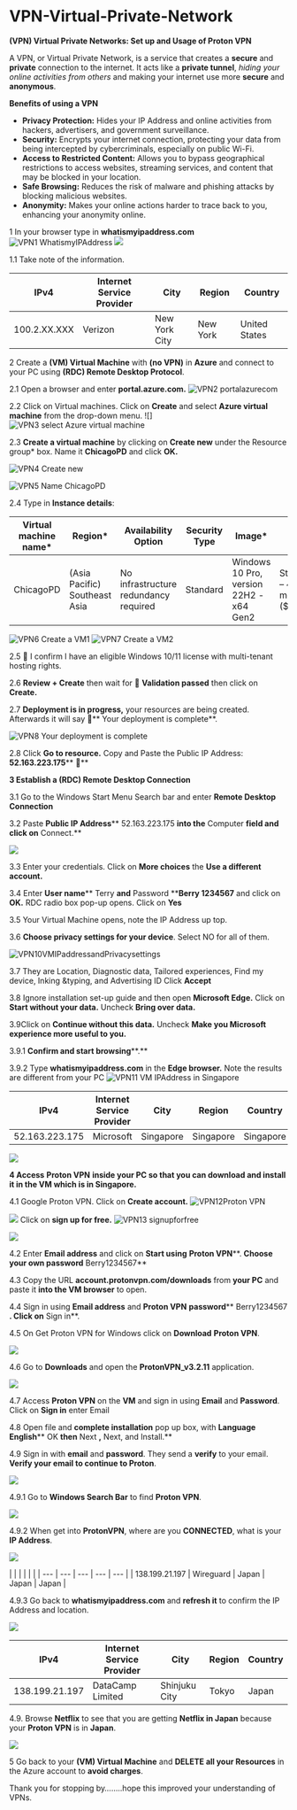 # VPN-Virtual-Private-Network
**(VPN) Virtual Private Networks: Set up and Usage of Proton VPN**

A VPN, or Virtual Private Network, is a service that creates a **secure** and **private** connection to the internet. It acts like a **private tunnel**, _hiding your online activities from others_ and making your internet use more **secure** and **anonymous**.

**Benefits of using a VPN**

- **Privacy Protection:** Hides your IP Address and online activities from hackers, advertisers, and government surveillance.
- **Security:** Encrypts your internet connection, protecting your data from being intercepted by cybercriminals, especially on public Wi-Fi.
- **Access to Restricted Content:** Allows you to bypass geographical restrictions to access websites, streaming services, and content that may be blocked in your location.
- **Safe Browsing:** Reduces the risk of malware and phishing attacks by blocking malicious websites.
- **Anonymity:** Makes your online actions harder to trace back to you, enhancing your anonymity online.

1 In your browser type in **whatismyipaddress.com**
![VPN1 WhatismyIPAddress](https://github.com/TDCybersecurity/VPN-Virtual-Private-Network/assets/142702123/5276774c-118e-4cc7-a6c8-de72d421239a)
![](RackMultipart20240518-1-nonpfk_html_9d52d1543893b735.jpg)

1.1 Take note of the information.

| **IPv4**| **Internet Service Provider**| **City**| **Region**| **Country**|
| --- | --- | --- | --- | --- |
| 100.2.XX.XXX | Verizon | New York City | New York | United States |

2 Create a **(VM) Virtual Machine** with **(no VPN)** in **Azure** and connect to your PC using **(RDC) Remote Desktop Protocol**.

2.1 Open a browser and enter **portal.azure.com.**
![VPN2 portalazurecom](https://github.com/TDCybersecurity/VPN-Virtual-Private-Network/assets/142702123/7ced96bd-1214-4ba5-9936-eba19500153a)


2.2 Click on Virtual machines. Click on **Create** and select **Azure virtual machine** from the drop-down menu. ![]![VPN3 select Azure virtual machine](https://github.com/TDCybersecurity/VPN-Virtual-Private-Network/assets/142702123/c9a5a58c-df82-485c-a50a-8eedd3fc142e)

2.3 **Create a virtual machine** by clicking on **Create new** under the Resource group\* box. Name it **ChicagoPD** and click **OK.**

![VPN4 Create new](https://github.com/TDCybersecurity/VPN-Virtual-Private-Network/assets/142702123/52247f8d-2d18-4630-99c9-190d907a12b3)

![VPN5 Name ChicagoPD](https://github.com/TDCybersecurity/VPN-Virtual-Private-Network/assets/142702123/75b1cc84-f9f7-46be-af71-76155dafc549)

2.4 Type in **Instance details**:

| **Virtual machine name\***| **Region\***| **Availability Option**| **Security Type**| **Image\***| **Size\***| **Username\***| **Password\***|
| --- | --- | --- | --- | --- | --- | --- | --- |
| ChicagoPD | (Asia Pacific) Southeast Asia | No infrastructure redundancy required | Standard | Windows 10 Pro, version 22H2 -x64 Gen2 | Standard\_D4s\_v3 – 4 vcpus, 16 GiB memory ($182.50/month) | **Terry**| **Berry1234567**|

![VPN6 Create a VM1](https://github.com/TDCybersecurity/VPN-Virtual-Private-Network/assets/142702123/785597b7-48d5-4b58-b5c4-f28d63d0ab9f)
![VPN7 Create a VM2](https://github.com/TDCybersecurity/VPN-Virtual-Private-Network/assets/142702123/aab7cba8-9eac-4883-b0b4-fc81924d33f2)


2.5  I confirm I have an eligible Windows 10/11 license with multi-tenant hosting rights.

2.6 **Review + Create** then wait for ****  **Validation passed** then click on **Create.**

2.7 **Deployment is in progress,** your resources are being created. Afterwards it will say ****** Your deployment is complete**.

![VPN8 Your deployment is complete](https://github.com/TDCybersecurity/VPN-Virtual-Private-Network/assets/142702123/b302010a-b22f-4aea-80a0-8cc2b3ff0b2e)

2.8 Click **Go to resource.** Copy and Paste the Public IP Address: **52.163.223.175**** **

**3 Establish a (RDC) Remote Desktop Connection**

3.1 Go to the Windows Start Menu Search bar and enter **Remote Desktop Connection**

3.2 Paste **Public IP Address**** 52.163.223.175 **into the** Computer **field and click on** Connect.**

![](RackMultipart20240518-1-nonpfk_html_718eccb0452943cb.png)

3.3 Enter your credentials. Click on **More choices** the **Use a different account.**

3.4 Enter **User name**** Terry **and** Password ****Berry 1234567** and click on **OK.** RDC radio box pop-up opens. Click on **Yes**

3.5 Your Virtual Machine opens, note the IP Address up top.

3.6 **Choose privacy settings for your device**. Select NO for all of them.

![VPN10VMIPaddressandPrivacysettings](https://github.com/TDCybersecurity/VPN-Virtual-Private-Network/assets/142702123/f689a3d3-ba0a-4f5e-9f31-d6156ada53c2)

3.7 They are Location, Diagnostic data, Tailored experiences, Find my device, Inking &typing, and Advertising ID Click **Accept**

3.8 Ignore installation set-up guide and then open **Microsoft Edge.** Click on **Start without your data.** Uncheck **Bring over data.**

3.9Click on **Continue without this data.** Uncheck **Make you Microsoft experience more useful to you.**

3.9.1 **Confirm and start browsing****.**

3.9.2 Type **whatismyipaddress.com** in the **Edge browser.** Note the results are different from your PC
![VPN11 VM IPAddress in Singapore](https://github.com/TDCybersecurity/VPN-Virtual-Private-Network/assets/142702123/13902ea6-5a1d-446e-a152-4f8209ce7641)


| **IPv4**| **Internet Service Provider**| **City**| **Region**| **Country**|
| --- | --- | --- | --- | --- |
| 52.163.223.175 | Microsoft | Singapore | Singapore | Singapore |

![](RackMultipart20240518-1-nonpfk_html_c5fdac510b3d13a7.png)

**4 Access**  **Proton VPN**  **inside your PC so that you can download and install it in the VM which is in Singapore.**

4.1 Google Proton VPN. Click on **Create account.**
![VPN12Proton VPN](https://github.com/TDCybersecurity/VPN-Virtual-Private-Network/assets/142702123/b2047698-d41c-4829-84c4-0c128a5c489c)

![](RackMultipart20240518-1-nonpfk_html_bde12071307f46ff.png) Click on **sign up for free.**
![VPN13 signupforfree](https://github.com/TDCybersecurity/VPN-Virtual-Private-Network/assets/142702123/93f89246-c632-4874-a068-d3c7a92c3253)

![](RackMultipart20240518-1-nonpfk_html_7c88bcc924227c7b.png)

4.2 Enter **Email address** and click on **Start using**  **Proton VPN****. **Choose your own password** Berry1234567**

4.3 Copy the URL **account.protonvpn.com/downloads** from **your PC** and paste it **into the VM browser** to open.

4.4 Sign in using **Email address** and **Proton VPN**  **password**** Berry1234567 **. Click on** Sign in**.



4.5 On Get Proton VPN for Windows click on **Download**  **Proton VPN**.

![](RackMultipart20240518-1-nonpfk_html_5ccda6295fa045be.png)

4.6 Go to **Downloads** and open the **ProtonVPN\_v3.2.11** application.

![](RackMultipart20240518-1-nonpfk_html_17aa72f70d507622.png)

4.7 Access **Proton VPN** on the **VM** and sign in using **Email** and **Password**. Click on **Sign in** enter Email

4.8 Open file and **complete installation** pop up box, with **Language**  **English**** OK **then** Next **,** Next, and Install.**

4.9 Sign in with **email** and **password**. They send a **verify** to your email. **Verify your email to continue to Proton**.

![](RackMultipart20240518-1-nonpfk_html_8a85c9da36132a4e.png)

4.9.1 Go to **Windows Search Bar** to find **Proton VPN**.

![](RackMultipart20240518-1-nonpfk_html_9f30728a177c1c36.png)

4.9.2 When get into **ProtonVPN**, where are you **CONNECTED**, what is your **IP Address**.

![](RackMultipart20240518-1-nonpfk_html_f38bb379fcc6978d.png)

|
 |
 |
 |
 |
 |
| --- | --- | --- | --- | --- |
| 138.199.21.197 | Wireguard | Japan | Japan | Japan |

4.9.3 Go back to **whatismyipaddress.com** and **refresh it** to confirm the IP Address and location.

![](RackMultipart20240518-1-nonpfk_html_4b46b0351755086a.png)

| **IPv4**| **Internet Service Provider**| **City**| **Region**| **Country**|
| --- | --- | --- | --- | --- |
| 138.199.21.197 | DataCamp Limited | Shinjuku City | Tokyo | Japan |

4.9. Browse **Netflix** to see that you are getting **Netflix in Japan** because your **Proton VPN** is in **Japan**.

![](RackMultipart20240518-1-nonpfk_html_209d6c9fcd239bc0.png)

5 Go back to your **(VM) Virtual Machine** and **DELETE all your Resources** in the Azure account to **avoid charges**.

Thank you for stopping by……..hope this improved your understanding of VPNs.
